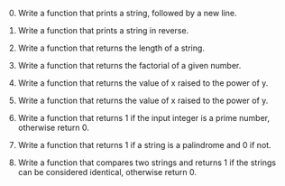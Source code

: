 0. Write a function that prints a string, followed by a new line.

1. Write a function that prints a string in reverse.

2. Write a function that returns the length of a string.

3. Write a function that returns the factorial of a given number.

4. Write a function that returns the value of x raised to the power of y.

5. Write a function that returns the value of x raised to the power of y.

6. Write a function that returns 1 if the input integer is a prime number, otherwise return 0.

7. Write a function that returns 1 if a string is a palindrome and 0 if not.

8. Write a function that compares two strings and returns 1 if the strings can be considered identical, otherwise return 0.
